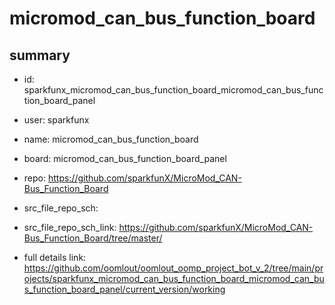# micromod_can_bus_function_board
 
## summary 
* id: sparkfunx_micromod_can_bus_function_board_micromod_can_bus_function_board_panel
* user: sparkfunx
* name: micromod_can_bus_function_board
* board: micromod_can_bus_function_board_panel
* repo: https://github.com/sparkfunX/MicroMod_CAN-Bus_Function_Board



* src_file_repo_sch: 
* src_file_repo_sch_link: https://github.com/sparkfunX/MicroMod_CAN-Bus_Function_Board/tree/master/
* full details link: https://github.com/oomlout/oomlout_oomp_project_bot_v_2/tree/main/projects/sparkfunx_micromod_can_bus_function_board_micromod_can_bus_function_board_panel/current_version/working  








